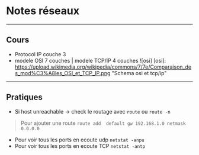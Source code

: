 # Notes réseaux

---
## Cours
* Protocol IP couche 3
* modele OSI 7 couches | modele TCP/IP 4 couches ![osi]
[osi]: https://upload.wikimedia.org/wikipedia/commons/7/7e/Comparaison_des_mod%C3%A8les_OSI_et_TCP_IP.png "Schema osi et tcp/ip"

---
## Pratiques
* Si host unreachable -> check le routage avec `route` ou `route -n`
>Pour ajouter une route `route add  default gw 192.168.1.0 netmask 0.0.0.0`

* Pour voir tous les ports en ecoute udp `netstat -anpu`
* Pour voir tous les ports en ecoute TCP `netstat -antp`
